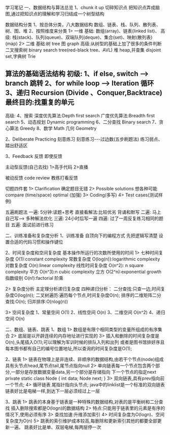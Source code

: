 学习笔记
一、数据结构与算法总览
1、chunk it up 切碎知识点
 把知识点弄成脑图,通过把知识点的理解和学习归结成一个树型结构

数据结构分类
1、按总体分类，八大数据结构
数组、链表、栈、队列、散列表、树、图、堆
2、按照维度来分类
1> 一维
基础: 数组(array)、链表(linked list)、
高级: 栈(stack)、队列(queue)、双端队列(deque)、集合(set)、映射(散列表)
(map)
2> 二维
基础:树 tree 图 graph
高级:从树型的基础上加了很多的条件判断
    二叉搜索树 binary search tree(red-black tree、AVL)
    堆 heap,并查集 disjoint set,字典树 Trie

算法的基础语法结构
初级:
1、if else, switch --> branch 跳转
2、for while loop --> Iteration 循环
3、递归 Recursion (Divide 、Conquer,Backtrace)
最终目的:找重复的单元
-----------------------------------------------
高级:
4、搜索
深度优先算法:Depth first search
广度优先算法:Breadth first search
5、动态规划
Dynamic programming
6、二分查找
Binary search
7、贪心算法
Greedy
8、数学 Math
   几何 Geometry

2、Deliberate Practicing 刻意练习
刻意练习---过边数(五步刷题法)
练习弱点、踏出舒适区

3、Feedback 反馈
即使反馈

主动型反馈(自己去找)
1>高手代码
2>直播

被动反馈
code review
教练打看反馈

切题四件套
1> Clarification 确定题目无错
2> Possible solutions 想各种可能
   compare (time/space)
   optimal (加强)
3> Coding(多写)
4> Test cases(测试样例)

五遍刷题法
一遍:
5分钟:读题+思考
直接看解法:比较优劣 
背诵和默写
二遍:
马上自己写-->
多种解法优化
三遍:
24小时后写一遍
四遍:
过了一周反复练习相同的题目
五遍:
面试前进行练习 

二、训练准备和复杂度分析
1、训练准备
自顶向下的编程方式
先把逻辑写清楚
设置合适的代码习惯和操作键位

2、时间复杂度和空间复杂度
基本操作所运行的次数所使用的时间
1> 七种时间复杂度
O(1):constant complexity 常数复杂度
O(log(n)):logarithmic complexity 对数复杂度
O(n):linear complexity 线性时间复杂度
O(n^2): n square complexity 平方
O(n^3):n cubic complexity 立方
O(2^n):exponential growth 指数级别
O(n!):factorial 阶乘

2> 复杂度分析
主定理分析递归复杂度
四种递归分析：
二分查找:只查一边,时间复杂度O(log(n));
二叉树遍历:遍历每个节点,时间复杂度O(n);
排序的二维矩阵二分查找:O(n);
归并排序:O(nlog(n))

3> 空间复杂度
1、常量空间 O(1)
2、线性空间 O(n)
3、二维空间 O(n^2)
4、递归空间 O(n)

二、数组、链表、跳表
1、数组
1> 数组是有限个相同类型的变量所组成的有序集合
2> 底层是以开辟连续的内存地址进行实现的
3> 插入和删除的时间复杂度是O(n),头尾插入O(1);可以理解为军训时候的排队入列和出列
或者是图书馆排好序且每本图书都有自己的编号位置地址,所以查询的时间复杂度是O(1);

2、链表
1> 链表在物理上是非连续、非顺序的数据结构,由若干个节点(node)组成
具有头节点head,尾节点tail,尾节点指向null
2> 单向链表每一个节点包含两个部分,一部分是存放数据变量data,另一个部分是存储指向
下一个节点的指定next
private static class Node {
    int data;
    Node next;
}
3> 双向链表,具有prev指向前一个节点;
4> 循环链表 尾指针指向头节点;
java中的linklist是一个标准的双向链表
链表好比是电梯一样,到达下一层必须经过上一层

3、跳表
1> 跳表的本身基于链表是一种特殊的数据结构,对表的是平衡树和二分查找
插入删除搜索都是O(logn)的数据结构
2> 特点:只能用于链表里的元素是有序的情况下,使用必须有序
3> 查找加速:升维添加索引
4> 时间复杂度为O(logn)、空间复杂度为O(n)
5> 跳表的索引维护成本较高,每删除和更新索引其他的都要全部更新一遍。
跳表好比是单、双层电梯,每两层停一次